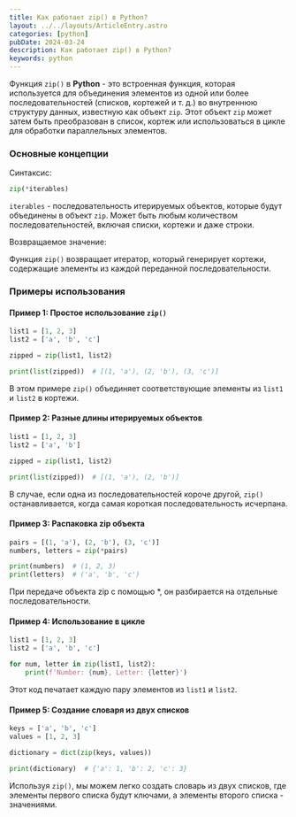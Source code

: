 ```yaml
---
title: Как работает zip() в Python? 
layout: ../../layouts/ArticleEntry.astro
categories: [python]
pubDate: 2024-03-24
description: Как работает zip() в Python? 
keywords: python
---
```


Функция `zip()` в **Python** - это встроенная функция, которая используется для объединения элементов из одной или более последовательностей (списков, кортежей и т. д.) во внутреннюю структуру данных, известную как объект `zip`. Этот объект `zip` может затем быть преобразован в список, кортеж или использоваться в цикле для обработки параллельных элементов.

### Основные концепции

Синтаксис:

```python
zip(*iterables)
```

`iterables` - последовательность итерируемых объектов, которые будут объединены в объект `zip`. Может быть любым количеством последовательностей, включая списки, кортежи и даже строки.

Возвращаемое значение:  

Функция `zip()` возвращает итератор, который генерирует кортежи, содержащие элементы из каждой переданной последовательности.


### Примеры использования

#### Пример 1: Простое использование `zip()`

```python
list1 = [1, 2, 3]
list2 = ['a', 'b', 'c']

zipped = zip(list1, list2)

print(list(zipped))  # [(1, 'a'), (2, 'b'), (3, 'c')]
```

В этом примере `zip()` объединяет соответствующие элементы из `list1` и `list2` в кортежи.

#### Пример 2: Разные длины итерируемых объектов

```python
list1 = [1, 2, 3]
list2 = ['a', 'b']

zipped = zip(list1, list2)

print(list(zipped))  # [(1, 'a'), (2, 'b')]
```

В случае, если одна из последовательностей короче другой, `zip()` останавливается, когда самая короткая последовательность исчерпана.

#### Пример 3: Распаковка zip объекта

```python
pairs = [(1, 'a'), (2, 'b'), (3, 'c')]
numbers, letters = zip(*pairs)

print(numbers)  # (1, 2, 3)
print(letters)  # ('a', 'b', 'c')
```

При передаче объекта zip с помощью *, он разбирается на отдельные последовательности.

#### Пример 4: Использование в цикле

```python
list1 = [1, 2, 3]
list2 = ['a', 'b', 'c']

for num, letter in zip(list1, list2):
    print(f'Number: {num}, Letter: {letter}')
```

Этот код печатает каждую пару элементов из `list1` и `list2`.

#### Пример 5: Создание словаря из двух списков

```python
keys = ['a', 'b', 'c']
values = [1, 2, 3]

dictionary = dict(zip(keys, values))

print(dictionary)  # {'a': 1, 'b': 2, 'c': 3}
```

Используя `zip()`, мы можем легко создать словарь из двух списков, где элементы первого списка будут ключами, а элементы второго списка - значениями.

